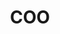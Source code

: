 ---
draft: false
name: "Francesco De Giorgi"
title: "COO"
avatar: {
    src: "/team_gallery/deggio.jpeg",
    alt: "Francesco De Giorgi"
}
publishDate: "2024-03-19 01:39"
---